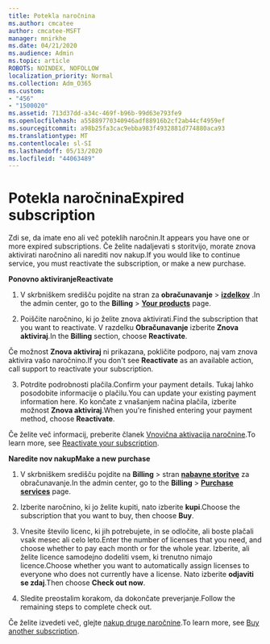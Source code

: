```yaml
---
title: Potekla naročnina
ms.author: cmcatee
author: cmcatee-MSFT
manager: mnirkhe
ms.date: 04/21/2020
ms.audience: Admin
ms.topic: article
ROBOTS: NOINDEX, NOFOLLOW
localization_priority: Normal
ms.collection: Adm_O365
ms.custom:
- "456"
- "1500020"
ms.assetid: 713d37dd-a34c-469f-b96b-99d63e793fe9
ms.openlocfilehash: a55889770340946adf88916b2cf2ab44cf4959ef
ms.sourcegitcommit: a98b25fa3cac9ebba983f4932881d774880aca93
ms.translationtype: MT
ms.contentlocale: sl-SI
ms.lasthandoff: 05/13/2020
ms.locfileid: "44063489"
---
```

# <a name="expired-subscription"></a><span data-ttu-id="10fb4-102">Potekla naročnina</span><span class="sxs-lookup"><span data-stu-id="10fb4-102">Expired subscription</span></span>

<span data-ttu-id="10fb4-103">Zdi se, da imate eno ali več poteklih naročnin.</span><span class="sxs-lookup"><span data-stu-id="10fb4-103">It appears you have one or more expired subscriptions.</span></span> <span data-ttu-id="10fb4-104">Če želite nadaljevati s storitvijo, morate znova aktivirati naročnino ali narediti nov nakup.</span><span class="sxs-lookup"><span data-stu-id="10fb4-104">If you would like to continue service, you must reactivate the subscription, or make a new purchase.</span></span>
  
<span data-ttu-id="10fb4-105">**Ponovno aktiviranje**</span><span class="sxs-lookup"><span data-stu-id="10fb4-105">**Reactivate**</span></span>
  
1. <span data-ttu-id="10fb4-106">V skrbniškem središču pojdite na stran za **obračunavanje** \> **[izdelkov](https://go.microsoft.com/fwlink/p/?linkid=842054)** .</span><span class="sxs-lookup"><span data-stu-id="10fb4-106">In the admin center, go to the **Billing** \> **[Your products](https://go.microsoft.com/fwlink/p/?linkid=842054)** page.</span></span>

2. <span data-ttu-id="10fb4-107">Poiščite naročnino, ki jo želite znova aktivirati.</span><span class="sxs-lookup"><span data-stu-id="10fb4-107">Find the subscription that you want to reactivate.</span></span> <span data-ttu-id="10fb4-108">V razdelku **Obračunavanje** izberite **Znova aktiviraj**.</span><span class="sxs-lookup"><span data-stu-id="10fb4-108">In the **Billing** section, choose **Reactivate**.</span></span>

<span data-ttu-id="10fb4-109">Če možnost **Znova aktiviraj** ni prikazana, pokličite podporo, naj vam znova aktivira vašo naročnino.</span><span class="sxs-lookup"><span data-stu-id="10fb4-109">If you don't see **Reactivate** as an available action, call support to reactivate your subscription.</span></span>

3. <span data-ttu-id="10fb4-110">Potrdite podrobnosti plačila.</span><span class="sxs-lookup"><span data-stu-id="10fb4-110">Confirm your payment details.</span></span> <span data-ttu-id="10fb4-111">Tukaj lahko posodobite informacije o plačilu.</span><span class="sxs-lookup"><span data-stu-id="10fb4-111">You can update your existing payment information here.</span></span> <span data-ttu-id="10fb4-112">Ko končate z vnašanjem načina plačila, izberite možnost **Znova aktiviraj**.</span><span class="sxs-lookup"><span data-stu-id="10fb4-112">When you're finished entering your payment method, choose **Reactivate**.</span></span>

<span data-ttu-id="10fb4-113">Če želite več informacij, preberite članek [Vnovična aktivacija naročnine](https://docs.microsoft.com/office365/admin/subscriptions-and-billing/reactivate-your-subscription).</span><span class="sxs-lookup"><span data-stu-id="10fb4-113">To learn more, see [Reactivate your subscription](https://docs.microsoft.com/office365/admin/subscriptions-and-billing/reactivate-your-subscription).</span></span>

<span data-ttu-id="10fb4-114">**Naredite nov nakup**</span><span class="sxs-lookup"><span data-stu-id="10fb4-114">**Make a new purchase**</span></span>
  
1. <span data-ttu-id="10fb4-115">V skrbniškem središču pojdite na **Billing** \> stran **[nabavne storitve](https://go.microsoft.com/fwlink/p/?linkid=868433)** za obračunavanje.</span><span class="sxs-lookup"><span data-stu-id="10fb4-115">In the admin center, go to the **Billing** \> **[Purchase services](https://go.microsoft.com/fwlink/p/?linkid=868433)** page.</span></span>

2. <span data-ttu-id="10fb4-116">Izberite naročnino, ki jo želite kupiti, nato izberite **kupi**.</span><span class="sxs-lookup"><span data-stu-id="10fb4-116">Choose the subscription that you want to buy, then choose **Buy**.</span></span>

3. <span data-ttu-id="10fb4-117">Vnesite število licenc, ki jih potrebujete, in se odločite, ali boste plačali vsak mesec ali celo leto.</span><span class="sxs-lookup"><span data-stu-id="10fb4-117">Enter the number of licenses that you need, and choose whether to pay each month or for the whole year.</span></span> <span data-ttu-id="10fb4-118">Izberite, ali želite licence samodejno dodeliti vsem, ki trenutno nimajo licence.</span><span class="sxs-lookup"><span data-stu-id="10fb4-118">Choose whether you want to automatically assign licenses to everyone who does not currently have a license.</span></span> <span data-ttu-id="10fb4-119">Nato izberite **odjaviti se zdaj**.</span><span class="sxs-lookup"><span data-stu-id="10fb4-119">Then choose **Check out now**.</span></span>

4. <span data-ttu-id="10fb4-120">Sledite preostalim korakom, da dokončate preverjanje.</span><span class="sxs-lookup"><span data-stu-id="10fb4-120">Follow the remaining steps to complete check out.</span></span>

<span data-ttu-id="10fb4-121">Če želite izvedeti več, glejte [nakup druge naročnine](https://docs.microsoft.com/office365/admin/subscriptions-and-billing/buy-another-subscription).</span><span class="sxs-lookup"><span data-stu-id="10fb4-121">To learn more, see [Buy another subscription](https://docs.microsoft.com/office365/admin/subscriptions-and-billing/buy-another-subscription).</span></span>